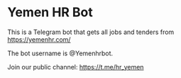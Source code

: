 # Yemen HR Bot

This is a Telegram bot that gets all jobs and tenders from https://yemenhr.com/

The bot username is @Yemenhrbot.

Join our public channel: https://t.me/hr_yemen
